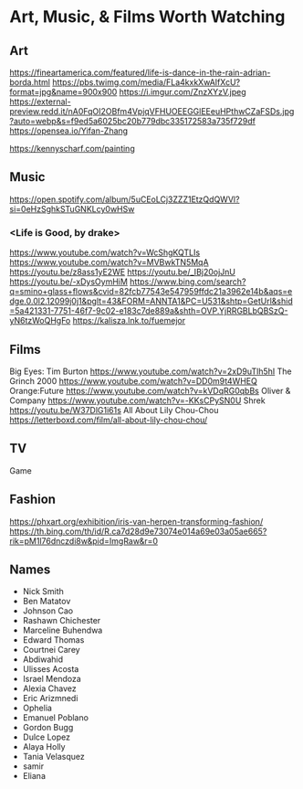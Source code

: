 # Art, Music, & Films Worth Watching

## Art

https://fineartamerica.com/featured/life-is-dance-in-the-rain-adrian-borda.html
https://pbs.twimg.com/media/FLa4kxkXwAIfXcU?format=jpg&name=900x900
https://i.imgur.com/ZnzXYzV.jpeg
https://external-preview.redd.it/nA0FqOI2OBfm4VpjqVFHUOEEGGlEEeuHPthwCZaFSDs.jpg?auto=webp&s=f9ed5a6025bc20b779dbc335172583a735f729df
https://opensea.io/Yifan-Zhang

https://kennyscharf.com/painting

## Music

https://open.spotify.com/album/5uCEoLCj3ZZZ1EtzQdQWVl?si=0eHzSghkSTuGNKLcy0wHSw <h3>&lt;Life is Good, by drake&gt;</h3>
https://www.youtube.com/watch?v=WcShgKQTLIs
https://www.youtube.com/watch?v=MVBwkTN5MqA
https://youtu.be/z8ass1yE2WE
https://youtu.be/_IBj20ojJnU
https://youtu.be/-xDysOymHiM
https://www.bing.com/search?q=smino+glass+flows&cvid=82fcb77543e547959ffdc21a3962e14b&aqs=edge.0.0l2.12099j0j1&pglt=43&FORM=ANNTA1&PC=U531&shtp=GetUrl&shid=5a421331-7751-46f7-9c02-e183c7de889a&shth=OVP.YjRRGBLbQBSzQ-yN6tzWoQHgFo
https://kalisza.lnk.to/fuemejor

## Films

Big Eyes: Tim Burton https://www.youtube.com/watch?v=2xD9uTlh5hI
The Grinch 2000 https://www.youtube.com/watch?v=DD0m9t4WHEQ
Orange:Future https://www.youtube.com/watch?v=kVDqRG0qbBs
Oliver & Company https://www.youtube.com/watch?v=-KKsCPySN0U
Shrek https://youtu.be/W37DlG1i61s
All About Lily Chou-Chou https://letterboxd.com/film/all-about-lily-chou-chou/

## TV

Game

## Fashion

https://phxart.org/exhibition/iris-van-herpen-transforming-fashion/
https://th.bing.com/th/id/R.ca7d28d9e73074e014a69e03a05ae665?rik=pM1l76dnczdi8w&pid=ImgRaw&r=0

## Names

* Nick Smith
* Ben Matatov
* Johnson Cao
* Rashawn Chichester
* Marceline Buhendwa
* Edward Thomas
* Courtnei Carey
* Abdiwahid
* Ulisses Acosta
* Israel Mendoza
* Alexia Chavez
* Eric Arizmnedi
* Ophelia
* Emanuel Poblano
* Gordon Bugg
* Dulce Lopez
* Alaya Holly
* Tania Velasquez
* samir
* Eliana

